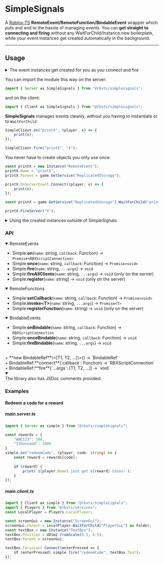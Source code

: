 # SimpleSignals
A [Roblox-TS](https://github.com/roblox-ts/roblox-ts) **RemoteEvent/RemoteFunction/BindableEvent** wrapper which puts and end to the hassle of managing events. You can **get straight to connecting and firing** without any WaitForChild/Instance.new boilerplate, while your event instances get created automatically in the background.
<hr>

## Usage
<details>
<summary>The event instances get created for you as you connect and fire</summary>

#### Example: working with an event called "z"
```ts
SimpleClient.on("z", callbackFunc)
```
gets called on the client, but `z` doesn't exist. SimpleSignals will `WaitForChild("z")` on the event folder, and when the event gets created on the server, it connects `callbackFunc` to it.<br>
*But how do events get created?*<br>
Any time you call a `z` RemoteEvent related function on the server (`on(z`, `once(z`, `fire(z`), a RemoteEvent with name `z` gets created - if such a RemoteEvent doesn't exist. RemoteEvents/RemoteFunctions cannot be created on the client.<br>
<br>
<br>
The same process follows for RemoteFunctions and BindableEvents (note that BindableEvents aren't parented anywhere).

</details>

You can import the module this way on the server:
```ts
import { Server as SimpleSignals } from "@rbxts/simplesignals";
```
and on the client:
```ts
import { Client as SimpleSignals } from "@rbxts/simplesignals";
```
**SimpleSignals** manages events cleanly, without you having to instantiate or to `WaitForChild`:
```ts
SimpleClient.on("printX", (player, x) => {
	print(x);
});
```
```ts
SimpleClient.fire("printX", "X");
```
You never have to create objects you only use once:
```ts
const printX = new Instance("RemoteEvent");
printX.Name = "printX";
printX.Parent = game.GetService("ReplicatedStorage");

printX.OnServerEvent.Connect((player, x) => {
	print(x);
});
```
```ts
const printX = game.GetService("ReplicatedStorage").WaitForChild("printX");

printX.FireServer("X");
```

<details>
<summary>Using the created instances outside of SimpleSignals</summary>

The following table describes where each event is stored:

| Event type     | Game location     | Folder name     | Path                                   |
|----------------|-------------------|-----------------|----------------------------------------|
| RemoteEvent    | ReplicatedStorage | RemoteEvents    | game.ReplicatedStorage.RemoteEvents    |
| RemoteFunction | ReplicatedStorage | RemoteFunctions | game.ReplicatedStorage.RemoteFunctions |
| BindableEvent  | none*             |                 |                                        |

*BindableEvents aren't parented anywhere. They're stored in an internal table.

</details>

### API
<details open>
<summary>RemoteEvents</summary>
	
+ Simple:**on**(`name`: string, `callback`: Function) → `Promise<RBXScriptConnection>`<br>
+ Simple:**once**(`name`: string, `callback`: Function) → `Promise<void>`<br>
+ Simple:**fire**(`name`: string, `...args`) → `void`<br>
+ Simple:**fireAllClients**(`name`: string, `...args`) → `void` (only on the server)<br>
+ Simple:**register**(`name`: string) → `void` (only on the server)<br>

</details>

<details open>
<summary>RemoteFunctions</summary>

+ Simple:**setCallback**(`name`: string, `callback`: Function) → `Promise<void>`<br>
+ Simple:**invoke\<T\>**(`name`: string, `...args`) → `Promise<T>`<br>
+ Simple:**registerFunction**(`name`: string) → `void` (only on the server)<br>

</details>

<details open>
<summary>BindableEvents</summary>

+ Simple:**onBindable**(`name`: string, `callback`: Function) → `RBXScriptConnection`<br>
+ Simple:**onceBindable**(`name`: string, `callback`: Function) → `void`<br>
+ Simple:**fireBindable**(`name`: string, `...args`) → `void`<br>
<br>
+ **new BindableRef**\<[T1, T2, ...]\>() → `BindableRef`<br>
+ BindableRef:**connect**(`callback`: Function) → `RBXScriptConnection`<br>
+ BindableRef:**fire**(`...args`: [T1, T2, ...]) → `void`<br>

</details>

<details open>
<summary></summary>
The library also has JSDoc comments provided.

### Examples
#### Redeem a code for a reward
##### main.server.ts
```ts
import { Server as simple } from "@rbxts/simplesignals";

const rewards = {
	"ABC123": 500,
	"1thousand": 1000
}
simple.on("redeemCode", (player, code: string) => {
	const reward = rewards[code];
	
	if (reward) {
		print(`${player.Name} just got ${reward} Coins!`);
	}
});
```

##### main.client.ts
```ts
import { Client as simple } from "@rbxts/simplesignals";
import { Players } from "@rbxts/services";
const LocalPlayer = Players.LocalPlayer;

const screenGui = new Instance("ScreenGui");
screenGui.Parent = LocalPlayer.WaitForChild("PlayerGui") as Folder;
const textBox = new Instance("TextBox");
textBox.Position = UDim2.fromScale(0.5, 0.5);
textBox.Parent = screenGui;

textBox.FocusLost.Connect(enterPressed => {
	if (enterPressed) simple.fire("redeemCode", textBox.Text);
});
```